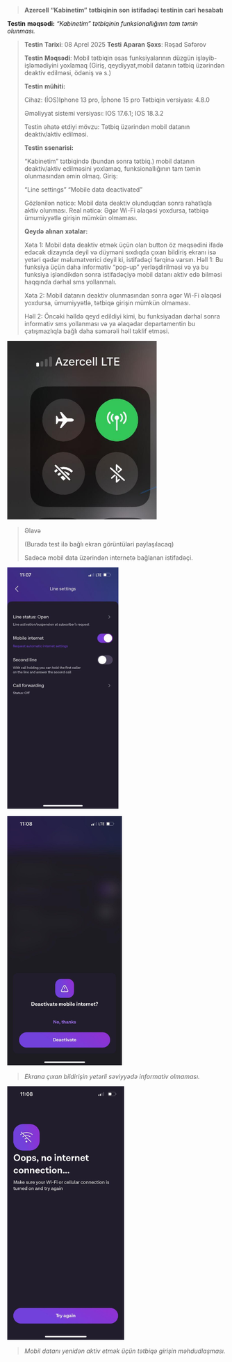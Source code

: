 > **Azercell** **“Kabinetim”** **tətbiqinin** **son** **istifadəçi**
> **testinin** **cari** **hesabatı**

**Testin** **məqsədi:** *“Kabinetim”* *tətbiqinin* *funksionallığının*
*tam* *təmin* *olunması.*

> **Testin** **Tarixi**: 08 Aprel 2025 **Testi** **Aparan** **Şəxs**:
> Rəşad Səfərov
>
> **Testin** **Məqsədi**: Mobil tətbiqin əsas funksiyalarının düzgün
> işləyib-işləmədiyini yoxlamaq (Giriş, qeydiyyat,mobil datanın tətbiq
> üzərindən deaktiv edilməsi, ödəniş və s.)
>
> **Testin** **mühiti:**
>
> Cihaz: (İOS)Iphone 13 pro, İphone 15 pro Tətbiqin versiyası: 4.8.0
>
> Əməliyyat sistemi versiyası: IOS 17.6.1; IOS 18.3.2
>
> Testin əhatə etdiyi mövzu: Tətbiq üzərindən mobil datanın
> deaktiv/aktiv edilməsi.
>
> **Testin** **ssenarisi:**
>
> “Kabinetim” tətbiqində (bundan sonra tətbiq.) mobil datanın
> deaktiv/aktiv edilməsini yoxlamaq, funksionallığının tam təmin
> olunmasından əmin olmaq. Giriş:
>
> “Line settings” “Mobile data deactivated”
>
> Gözlənilən nəticə: Mobil data deaktiv olunduqdan sonra rahatlıqla
> aktiv olunması. Real nəticə: Əgər Wi-Fi əlaqəsi yoxdursa, tətbiqə
> ümumiyyətlə girişin mümkün olmaması.
>
> **Qeydə** **alınan** **xətalar:**
>
> Xəta 1: Mobil data deaktiv etmək üçün olan button öz məqsədini ifadə
> edəcək dizaynda deyil və düyməni sıxdıqda çıxan bildiriş ekranı isə
> yetəri qədər məlumatverici deyil ki, istifadəçi fərqinə varsın. Həll
> 1: Bu funksiya üçün daha informativ “pop-up” yerləşdirilməsi və ya bu
> funksiya işləndikdən sonra istifadəçiyə mobil datanı aktiv edə bilməsi
> haqqında dərhal sms yollanmalı.
>
> Xəta 2: Mobil datanın deaktiv olunmasından sonra əgər Wi-Fi əlaqəsi
> yoxdursa, ümumiyyətlə, tətbiqə girişin mümkün olmaması.
>
> Həll 2: Öncəki həlldə qeyd edildiyi kimi, bu funksiyadan dərhal sonra
> informativ sms yollanması və ya əlaqədar departamentin bu
> çatışmazlıqla bağlı daha səmərəli həll təklif etməsi.

<img src="./3qj2mhr0.png"
style="width:3.58278in;height:4.27014in" />

> Əlavə
>
> (Burada test ilə bağlı ekran görüntüləri paylaşılacaq)
>
> Sadəcə mobil data üzərindən internetə bağlanan istifadəçi.

<img src="./4h0tkw43.png"
style="width:2.66639in;height:5.77292in" />

<img src="./fei43k4u.png"
style="width:2.74986in;height:5.95347in" />

> *Ekrana* *çıxan* *bildirişin* *yetərli* *səviyyədə* *informativ*
> *olmaması.*

<img src="./h0zghjoo.png"
style="width:2.8018in;height:6.06597in" />

> *Mobil* *datanı* *yenidən* *aktiv* *etmək* *üçün* *tətbiqə* *girişin*
> *məhdudlaşması.*
